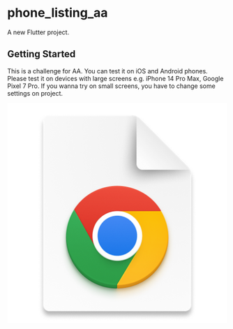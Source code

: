 # phone_listing_aa

A new Flutter project.

## Getting Started

This is a challenge for AA. You can test it on iOS and Android phones. 
Please test it on devices with large screens e.g. iPhone 14 Pro Max, Google Pixel 7 Pro.
If you wanna try on small screens, you have to change some settings on project.

![img.png](img.png)